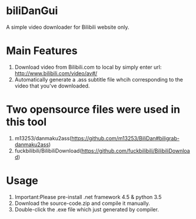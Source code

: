 # biliDanGui
A simple video downloader for Bilibili website only.
# Main Features
1. Download video from Bilibili.com to local by simply enter url: http://www.bilibili.com/video/av#/
2. Automatically generate a .ass subtitle file whcih corresponding to the video that you've downloaded.

# Two opensource files were used in this tool
1. m13253/danmaku2ass(https://github.com/m13253/BiliDan#biligrab-danmaku2ass)
2. fuckbilibili/BilibiliDownload(https://github.com/fuckbilibili/BilibiliDownload)

# Usage
1. Important:Please pre-install .net framework 4.5 & python 3.5
2. Download the source-code.zip and compile it manually.
3. Double-click the .exe file which just generated by compiler.
